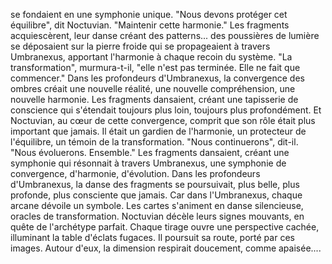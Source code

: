 se fondaient en une symphonie unique.
"Nous devons protéger cet équilibre",
dit Noctuvian.
"Maintenir cette harmonie."
Les fragments acquiescèrent,
leur danse créant des patterns... des poussières de lumière se déposaient sur la pierre froide
qui se propageaient à travers Umbranexus,
apportant l'harmonie
à chaque recoin du système.
"La transformation",
murmura-t-il,
"elle n'est pas terminée.
Elle ne fait que commencer."
Dans les profondeurs d'Umbranexus,
la convergence des ombres
créait une nouvelle réalité,
une nouvelle compréhension,
une nouvelle harmonie.
Les fragments dansaient,
créant une tapisserie de conscience
qui s'étendait toujours plus loin,
toujours plus profondément.
Et Noctuvian,
au cœur de cette convergence,
comprit que son rôle
était plus important que jamais.
Il était un gardien de l'harmonie,
un protecteur de l'équilibre,
un témoin de la transformation.
"Nous continuerons",
dit-il.
"Nous évoluerons.
Ensemble."
Les fragments dansaient,
créant une symphonie
qui résonnait à travers Umbranexus,
une symphonie de convergence,
d'harmonie,
d'évolution.
Dans les profondeurs d'Umbranexus,
la danse des fragments se poursuivait,
plus belle,
plus profonde,
plus consciente que jamais.
Car dans l'Umbranexus,
chaque arcane dévoile un symbole.
Les cartes s'animent en danse silencieuse,
oracles de transformation.
Noctuvian décèle leurs signes mouvants,
en quête de l'archétype parfait.
Chaque tirage ouvre une perspective cachée,
illuminant la table d'éclats fugaces.
Il poursuit sa route, porté par ces images.
Autour d'eux, la dimension respirait doucement, comme apaisée....
